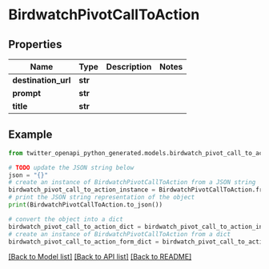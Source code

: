 # BirdwatchPivotCallToAction


## Properties

Name | Type | Description | Notes
------------ | ------------- | ------------- | -------------
**destination_url** | **str** |  | 
**prompt** | **str** |  | 
**title** | **str** |  | 

## Example

```python
from twitter_openapi_python_generated.models.birdwatch_pivot_call_to_action import BirdwatchPivotCallToAction

# TODO update the JSON string below
json = "{}"
# create an instance of BirdwatchPivotCallToAction from a JSON string
birdwatch_pivot_call_to_action_instance = BirdwatchPivotCallToAction.from_json(json)
# print the JSON string representation of the object
print(BirdwatchPivotCallToAction.to_json())

# convert the object into a dict
birdwatch_pivot_call_to_action_dict = birdwatch_pivot_call_to_action_instance.to_dict()
# create an instance of BirdwatchPivotCallToAction from a dict
birdwatch_pivot_call_to_action_form_dict = birdwatch_pivot_call_to_action.from_dict(birdwatch_pivot_call_to_action_dict)
```
[[Back to Model list]](../README.md#documentation-for-models) [[Back to API list]](../README.md#documentation-for-api-endpoints) [[Back to README]](../README.md)


